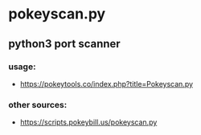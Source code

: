 # pokeyscan.py
## python3 port scanner
### usage:
* https://pokeytools.co/index.php?title=Pokeyscan.py
### other sources:
* https://scripts.pokeybill.us/pokeyscan.py
